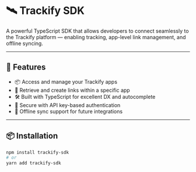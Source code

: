 # 🛰️ Trackify SDK

A powerful TypeScript SDK that allows developers to connect seamlessly to the Trackify platform — enabling tracking, app-level link management, and offline syncing.

---

## 🚀 Features

- 📦 Access and manage your Trackify apps
- 🔗 Retrieve and create links within a specific app
- 🛠 Built with TypeScript for excellent DX and autocomplete
- 🔐 Secure with API key-based authentication
- 🔁 Offline sync support for future integrations

---

## 📦 Installation

```bash
npm install trackify-sdk
# or
yarn add trackify-sdk
```
